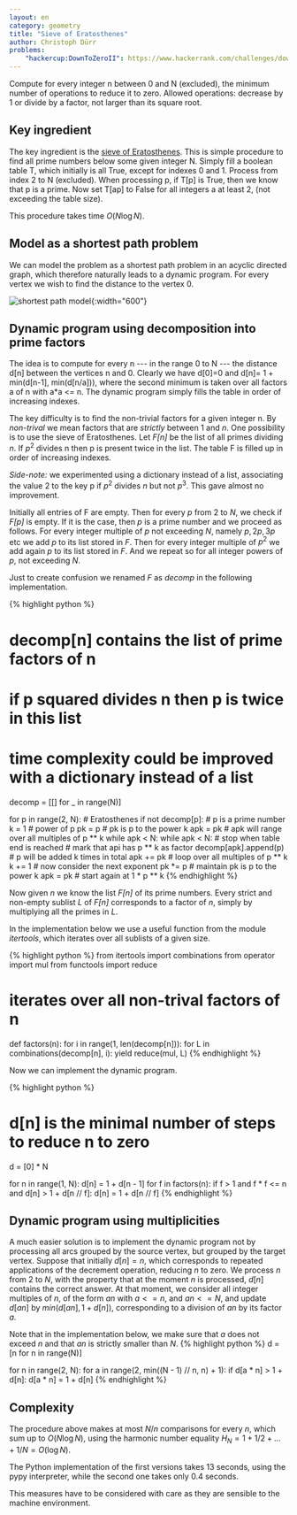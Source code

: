 ```yaml
---
layout: en
category: geometry
title: "Sieve of Eratosthenes"
author: Christoph Dürr
problems:
    "hackercup:DownToZeroII": https://www.hackerrank.com/challenges/down-to-zero-ii
---
```


Compute for every integer n between 0 and N (excluded), the minimum number of operations to reduce it to zero. Allowed operations: decrease by 1 or divide by a factor, not larger than its square root.

## Key ingredient

The key ingredient is the [sieve of Eratosthenes](https://en.wikipedia.org/wiki/Sieve_of_Eratosthenes). This is simple procedure to find all prime numbers below some given integer N. Simply fill a boolean table T, which initially is all True, except for indexes 0 and 1.  Process from index 2 to N (excluded).  When processing p, if T[p] is True, then we know that p is a prime. Now set T[ap] to False for all integers a at least 2, (not exceeding the table size).

This procedure takes time $O(N \log N)$.

## Model as a shortest path problem

We can model the problem as a shortest path problem in an acyclic directed graph, which therefore naturally leads to a dynamic program.
For every vertex we wish to find the distance to the vertex 0.

![shortest path model]({{site.images}}DownToZeroII.svg){:width="600"}

## Dynamic program using decomposition into prime factors

The idea is to compute for every n --- in the range 0 to N --- the distance d[n]  between the vertices n and 0.  Clearly we have d[0]=0 and d[n]= 1 + min(d[n-1], min(d[n/a])), where the second minimum is taken over all factors a of n with a*a <= n.  The dynamic program simply fills the table in order of increasing indexes.

The key difficulty is to find the non-trivial factors for a given integer n.  By *non-trival* we mean factors that are *strictly* between 1 and $n$.  One possibility is to use the sieve of Eratosthenes. Let *F[n]* be the list of all primes dividing $n$. If $p^2$ divides n then p is present twice in the list.
The table F is filled up in order of increasing indexes.

*Side-note:* we experimented  using a dictionary instead of a list, associating the value 2 to the key p if $p^2$ divides $n$ but not $p^3$.  This gave almost no improvement.

Initially all entries of F are empty.  Then for every $p$ from 2 to $N$, we check if *F[p]* is empty. If it is the case, then $p$ is a prime number and we proceed as follows. For every integer multiple of $p$ not exceeding $N$, namely $p, 2p, 3p$ etc we add $p$ to its list stored in *F*.  Then for every integer multiple of $p^2$ we add again $p$ to its list stored in *F*. And we repeat so for all integer powers of *p*, not exceeding $N$.

Just to create confusion we renamed *F* as *decomp* in the following implementation.

{% highlight python %}
# decomp[n] contains the list of prime factors of n
# if p squared divides n then p is twice in this list
# time complexity could be improved with a dictionary instead of a list
decomp = [[] for _ in range(N)]

for p in range(2, N):  # Eratosthenes
    if not decomp[p]:  # p is a prime number
        k = 1          # power of p
        pk = p         # pk is p to the power k
        apk = pk       # apk will range over all multiples of p ** k
        while apk < N:
            while apk < N:             # stop when table end is reached
                # mark that api has p ** k as factor
                decomp[apk].append(p)  # p will be added k times in total
                apk += pk              # loop over all multiples of p ** k
            k += 1     # now consider the next exponent
            pk *= p    # maintain pk is p to the power k
            apk = pk   # start again at 1 * p ** k
{% endhighlight %}

Now given $n$ we know the list *F[n]* of its prime numbers. Every strict and non-empty sublist *L* of *F[n]* corresponds to a factor of $n$, simply by multiplying all the primes in *L*.

In the implementation below we use a useful function from the module *itertools*, which iterates over all sublists of a given size.

{% highlight python %}
from itertools import combinations
from operator import mul
from functools import reduce

# iterates over all non-trival factors of n
def factors(n):
    for i in range(1, len(decomp[n])):
        for L in combinations(decomp[n], i):
            yield reduce(mul, L)
{% endhighlight %}

Now we can implement the dynamic program.

{% highlight python %}
# d[n]  is the minimal number of steps to reduce n to zero
d = [0] * N

for n in range(1, N):
    d[n] = 1 + d[n - 1]
    for f in factors(n):
        if f > 1 and f * f <= n and d[n] > 1 + d[n // f]:
            d[n] = 1 + d[n // f]
{% endhighlight %}


## Dynamic program using multiplicities

A much easier solution is to implement the dynamic program not by processing all arcs grouped by the source vertex, but grouped by the target vertex.  Suppose that initially $d[n]=n$, which corresponds to repeated applications of the decrement operation, reducing $n$ to zero. We process $n$ from 2 to $N$, with the property that at the moment $n$ is processed, $d[n]$ contains the correct answer. At that moment, we consider all integer multiples of $n$, of the form $an$ with $a<=n$, and $an<=N$, and update $d[an]$ by $min(d[an], 1 + d[n])$, corresponding to a division of $an$ by its factor $a$.

Note that in the implementation below, we make sure that $a$ does not exceed $n$ and that $an$ is strictly smaller than $N$.
{% highlight python %}
d = [n for n in range(N)]

for n in range(2, N):
    for a in range(2, min((N - 1) // n, n) + 1):
        if d[a * n] > 1 + d[n]:
            d[a * n] = 1 + d[n]
{% endhighlight %}

## Complexity

The procedure above makes at most $N/n$ comparisons for every $n$, which sum up to $O(N \log N)$,  using the harmonic number equality $H_N=1+1/2+...+1/N=O(\log N)$.

The Python implementation of the first versions takes 13 seconds, using the pypy interpreter, while the second one takes only 0.4 seconds.

This measures have to be considered with care as they are sensible to the machine environment.
